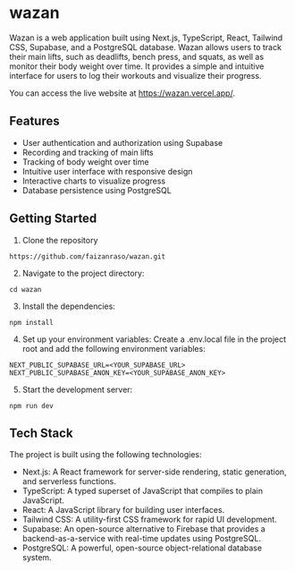 # wazan

Wazan is a web application built using Next.js, TypeScript, React, Tailwind CSS, Supabase, and a PostgreSQL database. Wazan allows users to track their main lifts, such as deadlifts, bench press, and squats, as well as monitor their body weight over time. It provides a simple and intuitive interface for users to log their workouts and visualize their progress.

You can access the live website at https://wazan.vercel.app/.

## Features

- User authentication and authorization using Supabase
- Recording and tracking of main lifts
- Tracking of body weight over time
- Intuitive user interface with responsive design
- Interactive charts to visualize progress
- Database persistence using PostgreSQL

## Getting Started

1. Clone the repository
```
https://github.com/faizanraso/wazan.git
```

2. Navigate to the project directory:
```
cd wazan
```

3. Install the dependencies:
```
npm install
```

4. Set up your environment variables:
Create a .env.local file in the project root and add the following environment variables:
``` 
NEXT_PUBLIC_SUPABASE_URL=<YOUR_SUPABASE_URL>
NEXT_PUBLIC_SUPABASE_ANON_KEY=<YOUR_SUPABASE_ANON_KEY> 
```

5. Start the development server:
```
npm run dev
```

## Tech Stack

The project is built using the following technologies:
- Next.js: A React framework for server-side rendering, static generation, and serverless functions.
- TypeScript: A typed superset of JavaScript that compiles to plain JavaScript.
- React: A JavaScript library for building user interfaces.
- Tailwind CSS: A utility-first CSS framework for rapid UI development.
- Supabase: An open-source alternative to Firebase that provides a backend-as-a-service with real-time updates using PostgreSQL.
- PostgreSQL: A powerful, open-source object-relational database system.
